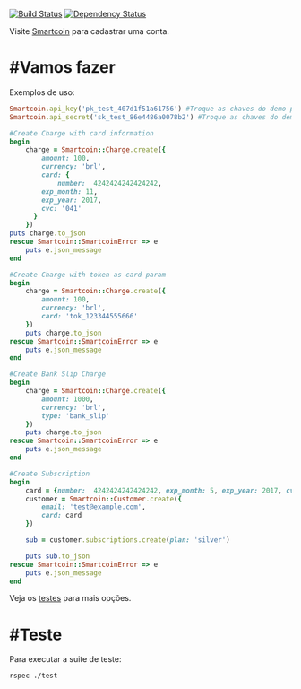 [![Build Status](https://travis-ci.org/smartcoinpayments/smartcoin-ruby.svg?branch=master)](https://travis-ci.org/smartcoinpayments/smartcoin-ruby) [![Dependency Status](https://gemnasium.com/smartcoinpayments/smartcoin-ruby.svg)](https://gemnasium.com/smartcoinpayments/smartcoin-ruby)

Visite [Smartcoin](https://smartcoin.com.br/) para cadastrar uma conta.

#Vamos fazer
===============

Exemplos de uso:

```ruby
Smartcoin.api_key('pk_test_407d1f51a61756') #Troque as chaves do demo para as suas de test ou live
Smartcoin.api_secret('sk_test_86e4486a0078b2') #Troque as chaves do demo para as suas de test ou live

#Create Charge with card information
begin
	charge = Smartcoin::Charge.create({
		amount: 100,
		currency: 'brl',
		card: {
			number:  4242424242424242,
	    exp_month: 11,
	    exp_year: 2017,
	    cvc: '041'
	  }
	})
puts charge.to_json
rescue Smartcoin::SmartcoinError => e
	puts e.json_message
end

#Create Charge with token as card param
begin
	charge = Smartcoin::Charge.create({
		amount: 100,
		currency: 'brl',
		card: 'tok_123344555666'
	})
	puts charge.to_json
rescue Smartcoin::SmartcoinError => e
	puts e.json_message
end

#Create Bank Slip Charge
begin
	charge = Smartcoin::Charge.create({
		amount: 1000, 
		currency: 'brl', 
		type: 'bank_slip'
	})
	puts charge.to_json
rescue Smartcoin::SmartcoinError => e
	puts e.json_message
end

#Create Subscription
begin
	card = {number:  4242424242424242, exp_month: 5, exp_year: 2017, cvc: '011', name: 'Doctor Who'}
	customer = Smartcoin::Customer.create({
		email: 'test@example.com',
		card: card
	})

	sub = customer.subscriptions.create(plan: 'silver')

	puts sub.to_json
rescue Smartcoin::SmartcoinError => e
	puts e.json_message
end
```

Veja os [testes](https://github.com/smartcoinpayments/smartcoin-ruby/blob/master/test/smartcoin/charge_spec.rb) para mais opções.


#Teste
====

Para executar a suite de teste:

```
rspec ./test
```
